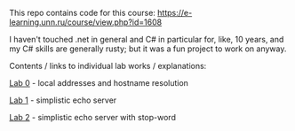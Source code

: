 This repo contains code for this course: https://e-learning.unn.ru/course/view.php?id=1608



I haven't touched .net in general and C# in particular for, like, 10 years, and my C# skills are generally rusty; but it was a fun project to work on anyway.



Contents / links to individual lab works / explanations:



[Lab 0](Lab0/README.MD) - local addresses and hostname resolution

[Lab 1](Lab1/README.MD) - simplistic echo server

[Lab 2](Lab2/README.MD) - simplistic echo server with stop-word

